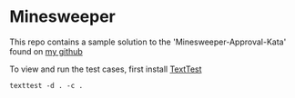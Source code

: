 Minesweeper
===========

This repo contains a sample solution to the 'Minesweeper-Approval-Kata' found on [my github](https://github.com/emilybache/Minesweeper-Approval-Kata)

To view and run the test cases, first install [TextTest](http://texttest.org)

    texttest -d . -c .

